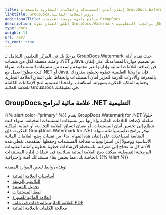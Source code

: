 ```yaml
---
title: إتقان أمان المستندات والعلامات التجارية باستخدام GroupDocs.Watermark
linktitle: GroupDocs.دروس العلامة المائية
additionalTitle: مراجع واجهة برمجة تطبيقات GroupDocs
description: أطلق العنان لقوة GroupDocs.Watermark من خلال برامجنا التعليمية .NET وJava. تقنيات العلامة المائية الرئيسية لأمن المستندات والعلامات التجارية.
type: docs
weight: 11
url: /ar/
is_root: true
---
```


مرحبًا بك في المركز التعليمي الشامل لـ GroupDocs.Watermark، حيث نقدم أدلة وأمثلة متعمقة لكل من منصات .NET وJava. تم تصميم مواردنا لمساعدتك على إتقان فن إضافة العلامات المائية وإدارتها عبر مجموعة واسعة من تنسيقات المستندات. سواء كنت مطورًا يعمل مع .NET أو Java، فإن برامجنا التعليمية خطوة بخطوة ستزودك بالمعرفة والأدوات اللازمة لتعزيز أمان المستندات والحفاظ على اتساق العلامة التجارية وحماية الملكية الفكرية بسهولة. استكشف برامجنا التعليمية لفتح الإمكانات الكاملة للعلامة المائية GroupDocs في تطبيقاتك.


## GroupDocs.علامة مائية لبرامج .NET التعليمية
{{% alert color="primary" %}}
يقدم GroupDocs.Watermark for .NET حلولاً شاملة لإضافة العلامات المائية وإدارتها عبر تنسيقات المستندات المختلفة. سواء كنت تتطلع إلى تحسين أمان المستندات، أو ضمان اتساق العلامة التجارية، أو حماية الملكية الفكرية، فإن GroupDocs.Watermark for .NET توفر برامج تعليمية وأمثلة سهلة المتابعة لمساعدتك على إتقان هذه المهام. بدءًا من تقنيات وضع العلامات المائية الأساسية ووصولاً إلى استراتيجيات معالجة المستندات وحفظها المتقدمة، تغطي هذه الأدلة كل ما تحتاج إلى معرفته. باستخدام الإرشادات خطوة بخطوة وأمثلة التعليمات البرمجية التفصيلية، يمكنك دمج العلامة المائية بسلاسة في عمليات إدارة المستندات الخاصة بك، مما يضمن بقاء مستنداتك آمنة واحترافية.
{{% /alert %}}

وهذه روابط لبعض الموارد المفيدة:
 
- [أساسيات العلامة المائية](./net/watermarking-basics/)
- [التلاعب بالوثيقة](./net/document-manipulation/)
- [تحميل المستند](./net/document-loadings/)
- [حفظ المستندات](./net/document-savings/)
- [العلامة المائية للصورة](./net/image-watermarkings/)
- [العلامة المائية والمرفقات في ملف PDF](./net/pdf-watermarking-attachments/)
- [معالجة الكلمات بالعلامة المائية](./net/word-processing-watermarkings/)
